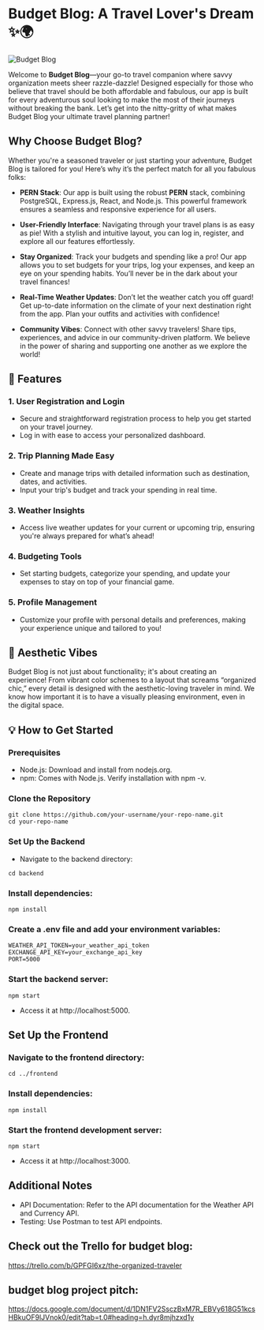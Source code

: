 # Budget Blog: A Travel Lover's Dream ✨🌍

![Budget Blog](URL)

Welcome to **Budget Blog**—your go-to travel companion where savvy organization meets sheer razzle-dazzle! Designed especially for those who believe that travel should be both affordable and fabulous, our app is built for every adventurous soul looking to make the most of their journeys without breaking the bank. Let’s get into the nitty-gritty of what makes Budget Blog your ultimate travel planning partner!

## Why Choose Budget Blog?

Whether you're a seasoned traveler or just starting your adventure, Budget Blog is tailored for you! Here’s why it’s the perfect match for all you fabulous folks:

- **PERN Stack**: Our app is built using the robust **PERN** stack, combining PostgreSQL, Express.js, React, and Node.js. This powerful framework ensures a seamless and responsive experience for all users.

- **User-Friendly Interface**: Navigating through your travel plans is as easy as pie! With a stylish and intuitive layout, you can log in, register, and explore all our features effortlessly.

- **Stay Organized**: Track your budgets and spending like a pro! Our app allows you to set budgets for your trips, log your expenses, and keep an eye on your spending habits. You’ll never be in the dark about your travel finances!

- **Real-Time Weather Updates**: Don’t let the weather catch you off guard! Get up-to-date information on the climate of your next destination right from the app. Plan your outfits and activities with confidence!

- **Community Vibes**: Connect with other savvy travelers! Share tips, experiences, and advice in our community-driven platform. We believe in the power of sharing and supporting one another as we explore the world!

## 🚀 Features

### 1. User Registration and Login
- Secure and straightforward registration process to help you get started on your travel journey.
- Log in with ease to access your personalized dashboard.

### 2. Trip Planning Made Easy
- Create and manage trips with detailed information such as destination, dates, and activities.
- Input your trip's budget and track your spending in real time.

### 3. Weather Insights
- Access live weather updates for your current or upcoming trip, ensuring you're always prepared for what’s ahead!

### 4. Budgeting Tools
- Set starting budgets, categorize your spending, and update your expenses to stay on top of your financial game.

### 5. Profile Management
- Customize your profile with personal details and preferences, making your experience unique and tailored to you!

## 🎨 Aesthetic Vibes

Budget Blog is not just about functionality; it's about creating an experience! From vibrant color schemes to a layout that screams “organized chic,” every detail is designed with the aesthetic-loving traveler in mind. We know how important it is to have a visually pleasing environment, even in the digital space.

## 💡 How to Get Started

### Prerequisites 
- Node.js: Download and install from nodejs.org.
- npm: Comes with Node.js. Verify installation with npm -v.

### Clone the Repository
```
git clone https://github.com/your-username/your-repo-name.git
cd your-repo-name
```

### Set Up the Backend
- Navigate to the backend directory:
```
cd backend
```

### Install dependencies:
```
npm install
```

### Create a .env file and add your environment variables:
```
WEATHER_API_TOKEN=your_weather_api_token
EXCHANGE_API_KEY=your_exchange_api_key
PORT=5000
```
### Start the backend server:
```
npm start
```
- Access it at http://localhost:5000.

## Set Up the Frontend

### Navigate to the frontend directory:
```
cd ../frontend
```

### Install dependencies:
```
npm install
```

### Start the frontend development server:
```
npm start
```
- Access it at http://localhost:3000.

## Additional Notes
- API Documentation: Refer to the API documentation for the Weather API and Currency API.
- Testing: Use Postman to test API endpoints.

## Check out the Trello for budget blog:
https://trello.com/b/GPFGI6xz/the-organized-traveler

## budget blog project pitch:
https://docs.google.com/document/d/1DN1FV2SsczBxM7R_EBVy618G51kcsHBkuOF9lJVnok0/edit?tab=t.0#heading=h.dyr8mjhzxd1y
